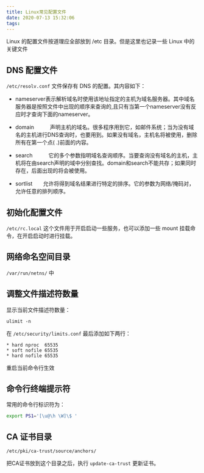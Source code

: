 ```yaml
---
title: Linux常见配置文件
date: 2020-07-13 15:32:06
tags:
---
```


Linux 的配置文件按道理应全部放到 /etc 目录。但是这里也记录一些 Linux 中的关键文件

## DNS 配置文件

`/etc/resolv.conf` 文件保存有 DNS 的配置。其内容如下：

- nameserver表示解析域名时使用该地址指定的主机为域名服务器。其中域名服务器是按照文件中出现的顺序来查询的,且只有当第一个nameserver没有反应时才查询下面的nameserver。

- domain　　　声明主机的域名。很多程序用到它，如邮件系统；当为没有域名的主机进行DNS查询时，也要用到。如果没有域名，主机名将被使用，删除所有在第一个点( .)前面的内容。

- search　　　它的多个参数指明域名查询顺序。当要查询没有域名的主机，主机将在由search声明的域中分别查找。domain和search不能共存；如果同时存在，后面出现的将会被使用。

- sortlist　　允许将得到域名结果进行特定的排序。它的参数为网络/掩码对，允许任意的排列顺序。

## 初始化配置文件

`/etc/rc.local` 这个文件用于开启启动一些服务，也可以添加一些 mount 挂载命令，在开启启动时进行挂载。



## 网络命名空间目录

`/var/run/netns/` 中



## 调整文件描述符数量

显示当前文件描述符数量：

```
ulimit -n
```

在 `/etc/security/limits.conf` 最后添加如下两行：

```
* hard nproc  65535
* soft nofile 65535
* hard nofile 65535
```

重启当前命令行生效

## 命令行终端提示符

常用的命令行标识符为：

```bash
export PS1='[\u@\h \W]\$ '
```



## CA 证书目录

`/etc/pki/ca-trust/source/anchors/`

把CA证书放到这个目录之后，执行 `update-ca-trust` 更新证书。